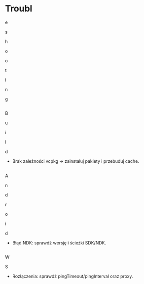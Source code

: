 # Troubl

e

s

h

o

o

t

i

n

g

##

B

u

i

l

d

- Brak zależności vcpkg → zainstaluj pakiety i przebuduj cache.

##

A

n

d

r

o

i

d

- Błąd NDK: sprawdź wersję i ścieżki SDK/NDK.

##

W

S

- Rozłączenia: sprawdź pingTimeout/pingInterval oraz proxy.
